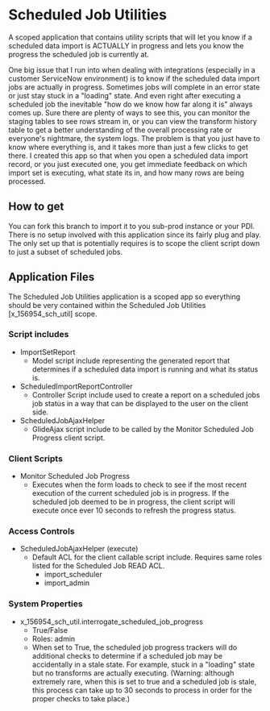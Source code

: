 
# Scheduled Job Utilities

A scoped application that contains utility scripts that will let you know if a scheduled data import is ACTUALLY in progress and lets you know the progress the scheduled job is currently at.

One big issue that I run into when dealing with integrations (especially in a customer ServiceNow environment)  is to know if the scheduled data import jobs are actually in progress. Sometimes jobs will complete in an error state or just stay stuck in a "loading" state. And even right after executing a scheduled job the inevitable "how do we know how far along it is" always comes up. 
Sure there are plenty of ways to see this, you can monitor the staging tables to see rows stream in, or you can view the transform history table to get a better understanding of the overall processing rate or everyone's nightmare, the system logs. 
The problem is that you just have to know where everything is, and it takes more than just a few clicks to get there. I created this app so that when you open a scheduled data import record, or you just executed one, you get immediate feedback on which import set is executing, what state its in, and how many rows are being processed.

## How to get
You can fork this branch to import it to you sub-prod instance or your PDI.
There is no setup involved with this application since its fairly plug and play. The only set up that is potentially requires is to scope the client script down to just a subset of scheduled jobs.

## Application Files
The Scheduled Job Utilities application is a scoped app so everything should be very contained within the Scheduled Job Utilities [x_156954_sch_util] scope.
### Script includes

 - ImportSetReport
	 - Model script include representing the generated report that determines if a scheduled data import is running and what its status is.
 - ScheduledImportReportController
	 - Controller Script include used to create a report on a scheduled jobs job status in a way that can be displayed to the user on the client side.
 - ScheduledJobAjaxHelper
	 - GlideAjax script include to be called by the Monitor Scheduled Job Progress client script.

### Client Scripts
 - Monitor Scheduled Job Progress
	 - Executes when the form loads to check to see if the most recent execution of the current scheduled job is in progress. If the scheduled job deemed to be in progress, the client script will execute once ever 10 seconds to refresh the progress status.

### Access Controls
 - ScheduledJobAjaxHelper (execute)
	 - Default ACL for the client callable script include. Requires same roles listed for the Scheduled Job READ ACL.
		 - import_scheduler
		 - import_admin

### System Properties
 - x_156954_sch_util.interrogate_scheduled_job_progress
	 - True/False
	 - Roles: admin
	 - When set to True, the scheduled job progress trackers will do additional checks to determine if a scheduled job may be accidentally in a stale state. For example, stuck in a "loading" state but no transforms are actually executing. (Warning: although extremely rare, when this is set to true and a scheduled job is stale, this process can take up to 30 seconds to process in order for the proper checks to take place.)

